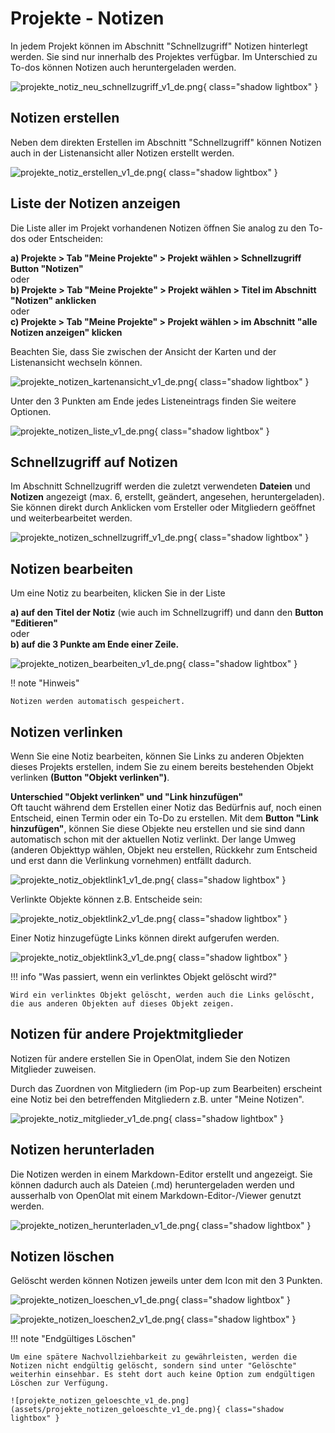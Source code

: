 # Projekte - Notizen

In jedem Projekt können im Abschnitt "Schnellzugriff" Notizen hinterlegt werden. Sie sind nur innerhalb des Projektes verfügbar. Im Unterschied zu To-dos können Notizen auch heruntergeladen werden.

![projekte_notiz_neu_schnellzugriff_v1_de.png](assets/projekte_notiz_neu_schnellzugriff_v1_de.png){ class="shadow lightbox" }

## Notizen erstellen

Neben dem direkten Erstellen im Abschnitt "Schnellzugriff" können Notizen auch in der Listenansicht aller Notizen erstellt werden.

![projekte_notiz_erstellen_v1_de.png](assets/projekte_notiz_erstellen_v1_de.png){ class="shadow lightbox" }


## Liste der Notizen anzeigen

Die Liste aller im Projekt vorhandenen Notizen öffnen Sie analog zu den To-dos oder Entscheiden: 

**a) Projekte > Tab "Meine Projekte" > Projekt wählen > Schnellzugriff Button "Notizen"**<br>
oder<br>
**b) Projekte > Tab "Meine Projekte" > Projekt wählen > Titel im Abschnitt "Notizen" anklicken**<br>
oder<br>
**c) Projekte > Tab "Meine Projekte" > Projekt wählen > im Abschnitt "alle Notizen anzeigen" klicken**

Beachten Sie, dass Sie zwischen der Ansicht der Karten und der Listenansicht wechseln können.  

![projekte_notizen_kartenansicht_v1_de.png](assets/projekte_notizen_kartenansicht_v1_de.png){ class="shadow lightbox" }

Unter den 3 Punkten am Ende jedes Listeneintrags finden Sie weitere Optionen.

![projekte_notizen_liste_v1_de.png](assets/projekte_notizen_liste_v1_de.png){ class="shadow lightbox" }

## Schnellzugriff auf Notizen

Im Abschnitt Schnellzugriff werden die zuletzt verwendeten **Dateien** und **Notizen** angezeigt (max. 6, erstellt, geändert, angesehen, heruntergeladen). Sie können direkt durch Anklicken vom Ersteller oder Mitgliedern geöffnet und weiterbearbeitet werden.

![projekte_notizen_schnellzugriff_v1_de.png](assets/projekte_notizen_schnellzugriff_v1_de.png){ class="shadow lightbox" }

## Notizen bearbeiten

Um eine Notiz zu bearbeiten, klicken Sie in der Liste

**a) auf den Titel der Notiz** (wie auch im Schnellzugriff) und dann den **Button "Editieren"**<br>
oder<br>
**b) auf die 3 Punkte am Ende einer Zeile.**

![projekte_notizen_bearbeiten_v1_de.png](assets/projekte_notizen_bearbeiten_v1_de.png){ class="shadow lightbox" }

!! note "Hinweis"

    Notizen werden automatisch gespeichert. 

## Notizen verlinken

Wenn Sie eine Notiz bearbeiten, können Sie Links zu anderen Objekten dieses Projekts erstellen, indem Sie zu einem bereits bestehenden Objekt verlinken **(Button "Objekt verlinken")**.

**Unterschied "Objekt verlinken" und "Link hinzufügen"**<br>
Oft taucht während dem Erstellen einer Notiz das Bedürfnis auf, noch einen Entscheid, einen Termin oder ein To-Do zu erstellen.
Mit dem **Button "Link hinzufügen"**, können Sie diese Objekte neu erstellen und sie sind dann automatisch schon mit der aktuellen Notiz verlinkt. Der lange Umweg (anderen Objekttyp wählen, Objekt neu erstellen, Rückkehr zum Entscheid und erst dann die Verlinkung vornehmen) entfällt dadurch.


![projekte_notiz_objektlink1_v1_de.png](assets/projekte_notiz_objektlink1_v1_de.png){ class="shadow lightbox" }

Verlinkte Objekte können z.B. Entscheide sein: 

![projekte_notiz_objektlink2_v1_de.png](assets/projekte_notiz_objektlink2_v1_de.png){ class="shadow lightbox" }

Einer Notiz hinzugefügte Links können direkt aufgerufen werden.

![projekte_notiz_objektlink3_v1_de.png](assets/projekte_notiz_objektlink3_v1_de.png){ class="shadow lightbox" }


!!! info "Was passiert, wenn ein verlinktes Objekt gelöscht wird?"

    Wird ein verlinktes Objekt gelöscht, werden auch die Links gelöscht, die aus anderen Objekten auf dieses Objekt zeigen.



## Notizen für andere Projektmitglieder

Notizen für andere erstellen Sie in OpenOlat, indem Sie den Notizen Mitglieder zuweisen.

Durch das Zuordnen von Mitgliedern (im Pop-up zum Bearbeiten) erscheint eine Notiz bei den betreffenden Mitgliedern z.B. unter "Meine Notizen".

![projekte_notiz_mitglieder_v1_de.png](assets/projekte_notiz_mitglieder_v1_de.png){ class="shadow lightbox" }

## Notizen herunterladen

Die Notizen werden in einem Markdown-Editor erstellt und angezeigt. Sie können dadurch auch als Dateien (.md) heruntergeladen werden und ausserhalb von OpenOlat mit einem Markdown-Editor-/Viewer genutzt werden.

![projekte_notizen_herunterladen_v1_de.png](assets/projekte_notizen_herunterladen_v1_de.png){ class="shadow lightbox" }

## Notizen löschen

Gelöscht werden können Notizen jeweils unter dem Icon mit den 3 Punkten.

![projekte_notizen_loeschen_v1_de.png](assets/projekte_notizen_loeschen_v1_de.png){ class="shadow lightbox" }

![projekte_notizen_loeschen2_v1_de.png](assets/projekte_notizen_loeschen2_v1_de.png){ class="shadow lightbox" }

!!! note "Endgültiges Löschen"

    Um eine spätere Nachvollziehbarkeit zu gewährleisten, werden die Notizen nicht endgültig gelöscht, sondern sind unter "Gelöschte" weiterhin einsehbar. Es steht dort auch keine Option zum endgültigen Löschen zur Verfügung.
    
    ![projekte_notizen_geloeschte_v1_de.png](assets/projekte_notizen_geloeschte_v1_de.png){ class="shadow lightbox" }




